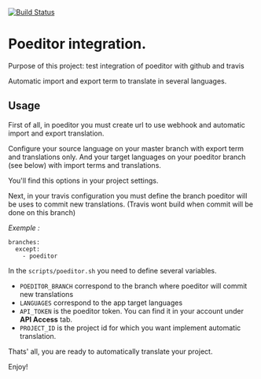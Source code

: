 [![Build Status](https://travis-ci.org/JMartelot/test-poeditor.svg?branch=master)](https://travis-ci.org/JMartelot/test-poeditor)

# Poeditor integration.

Purpose of this project: test integration of poeditor with github and travis

Automatic import and export term to translate in several languages.


## Usage

First of all, in poeditor you must create url to use webhook and automatic import and export translation.

Configure your source language on your master branch with export term and translations only. And your target languages on your poeditor branch (see below) with import terms and translations.

You'll find this options in your project settings.

Next, in your travis configuration you must define the branch poeditor will be uses to commit new translations. (Travis wont build when commit will be done on this branch)

*Exemple :*

```
branches:
  except:
    - poeditor
```

In the `scripts/poeditor.sh` you need to define several variables.

  - `POEDITOR_BRANCH` correspond to the branch where poeditor will commit new translations
  - `LANGUAGES` correspond to the app target languages
  - `API_TOKEN` is the poeditor token. You can find it in your account under **API Access** tab.
  - `PROJECT_ID` is the project id for which you want implement automatic translation.

Thats' all, you are ready to automatically translate your project.

Enjoy!